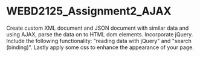 # WEBD2125_Assignment2_AJAX
Create custom XML document and JSON document with similar data and using AJAX, parse the data on to HTML dom elements. Incorporate jQuery. Include the following functionality: "reading data with jQuery" and "search (binding)". Lastly apply some css to enhance the appearance of your page.
